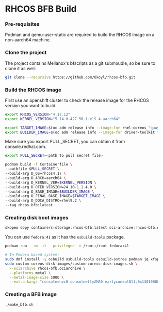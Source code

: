 # RHCOS BFB Build

### Pre-requisites
Podman and qemu-user-static are required to build the RHCOS image on a non-aarch64 machine.


### Clone the project
The project contains Mellanox's bfscripts as a git submoudle, so be sure to clone it as well:
```bash
git clone --recursive https://github.com/Okoyl/rhcos-bfb.git
```

### Build the RHCOS image
First use an openshift cluster to check the release image for the RHCOS version you want to build.
```bash
export RHCOS_VERSION="4.17.12"
export KERNEL_VERSION="5.14.0-427.50.1.el9_4.aarch64"

export TARGET_IMAGE=$(oc adm release info --image-for rhel-coreos "quay.io/openshift-release-dev/ocp-release:"$RHCOS_VERSION"-aarch64")
export BUILDER_IMAGE=$(oc adm release info --image-for driver-toolkit "quay.io/openshift-release-dev/ocp-release:"$RHCOS_VERSION"-aarch64")
```

Make sure you export PULL_SECRET, you can obtain it from console.redhat.com.
```bash
export PULL_SECRET=<path to pull secret file>
```

```bash
podman build -f Containerfile \
--authfile $PULL_SECRET \
--build-arg D_OS=rhcos4.17 \
--build-arg D_ARCH=aarch64 \
--build-arg D_KERNEL_VER=$KERNEL_VERSION \
--build-arg D_OFED_VERSION=24.10-1.1.4.0 \
--build-arg D_BASE_IMAGE=$BUILDER_IMAGE \
--build-arg D_FINAL_BASE_IMAGE=$TARGET_IMAGE \
--build-arg D_DOCA_DISTRO=rhel9.2 \
--tag rhcos-bfb:latest
```

### Creating disk boot images
```bash
skopeo copy containers-storage:rhcos-bfb:latest oci-archive:rhcos-bfb.ociarchive
```

You can use `fedora:41` as it has the `osbuild-tools` package.
```bash
podman run --rm -it --privileged -v /root:/root fedora:41

# In Fedora based system:
sudo dnf install -y osbuild osbuild-tools osbuild-ostree podman jq xfsprogs
sudo custom-coreos-disk-images/custom-coreos-disk-images.sh \
  --ociarchive rhcos-bfb.ociarchive \
  --platforms metal \
  --metal-image-size 5000 \
  --extra-kargs "console=hvc0 console=ttyAMA0 earlycon=pl011,0x13010000 ignore_loglevel"
```

### Creating a BFB image
```bash
./make_bfb.sh
```
